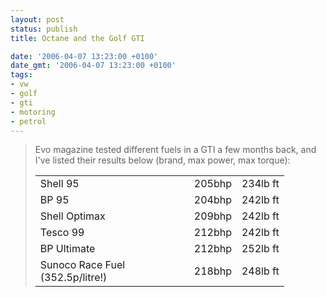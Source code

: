 ```yaml
---
layout: post
status: publish
title: Octane and the Golf GTI

date: '2006-04-07 13:23:00 +0100'
date_gmt: '2006-04-07 13:23:00 +0100'
tags:
- vw
- golf
- gti
- motoring
- petrol
---
```

<blockquote>
Evo magazine tested different fuels in a GTI a few months back, and I've listed their results below (brand, max power, max torque):

<table cellpadding="4">
<tr>
<td width="230">Shell 95</td>
<td>205bhp</td>
<td>234lb ft</td></tr>
<tr>
<td>BP 95</td>
<td>204bhp</td>
<td>242lb ft</td></tr>
<tr>
<td>Shell Optimax</td>
<td>209bhp</td>
<td>242lb ft</td></tr>
<tr>
<td>Tesco 99</td>
<td>212bhp</td>
<td>242lb ft</td></tr>
<tr>
<td>BP Ultimate</td>
<td>212bhp</td>
<td>252lb ft</td></tr>
<tr>
<td>Sunoco Race Fuel (352.5p/litre!)</td>
<td>218bhp</td>
<td>248lb ft</td></tr>
</table>
</blockquote>
